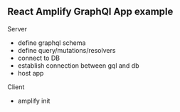 ## React Amplify GraphQl App example


Server
- define graphql schema
- define query/mutations/resolvers
- connect to DB
- establish connection between gql and db 
- host app

Client 
- amplify init
